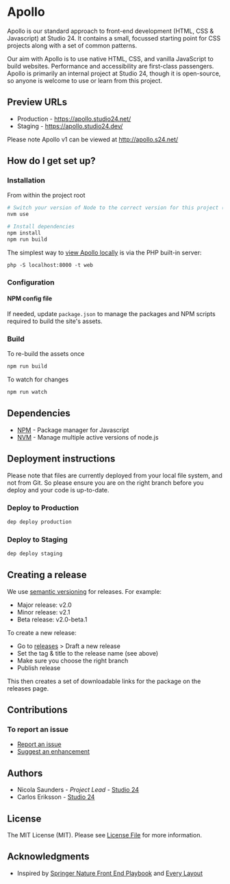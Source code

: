 # Apollo

Apollo is our standard approach to front-end development (HTML, CSS & Javascript) at Studio 24. It contains a small, focussed starting point for CSS projects along with a set of common patterns. 

Our aim with Apollo is to use native HTML, CSS, and vanilla JavaScript to build websites. Performance and accessibility are first-class passengers. Apollo is primarily an internal project at Studio 24, though it is open-source, so anyone is welcome to use or learn from this project.

## Preview URLs

* Production - https://apollo.studio24.net/ 
* Staging - https://apollo.studio24.dev/

Please note Apollo v1 can be viewed at http://apollo.s24.net/

## How do I get set up?

### Installation
From within the project root

```bash
# Switch your version of Node to the correct version for this project (see .nvmrc)
nvm use

# Install dependencies
npm install
npm run build
```

The simplest way to [view Apollo locally](http://localhost:8000/) is via the PHP built-in server:

```
php -S localhost:8000 -t web
```

### Configuration

#### NPM config file

If needed, update `package.json` to manage the packages and NPM scripts required to build the site's assets.

### Build

To re-build the assets once

```bash
npm run build
```

To watch for changes

```bash
npm run watch
```

## Dependencies

- [NPM](https://www.npmjs.com/) - Package manager for Javascript
- [NVM](https://github.com/creationix/nvm) - Manage multiple active versions of node.js

## Deployment instructions

Please note that files are currently deployed from your local file system, and not from Git. So please ensure you are on
the right branch before you deploy and your code is up-to-date. 

### Deploy to Production

````bash
dep deploy production
````

### Deploy to Staging

````bash
dep deploy staging
````

## Creating a release

We use [semantic versioning](https://semver.org/) for releases. For example:

* Major release: v2.0
* Minor release: v2.1
* Beta release: v2.0-beta.1

To create a new release:

* Go to [releases](https://github.com/studio24/apollo/releases) > Draft a new release
* Set the tag & title to the release name (see above)
* Make sure you choose the right branch
* Publish release

This then creates a set of downloadable links for the package on the releases page.

## Contributions

### To report an issue

* [Report an issue](https://github.com/studio24/apollo/issues/new?labels=bug)
* [Suggest an enhancement](https://github.com/studio24/apollo/issues/new?labels=enhancement) 

## Authors

* Nicola Saunders - _Project Lead_ - [Studio 24](https://www.studio24.net/)
* Carlos Eriksson - [Studio 24](https://www.studio24.net/)

## License

The MIT License (MIT). Please see [License File](LICENSE) for more information.

[LICENSE]: ./LICENSE
[license-badge]: https://img.shields.io/badge/license-MIT-blue.svg

## Acknowledgments

* Inspired by [Springer Nature Front End Playbook](https://github.com/springernature/frontend-playbook) and [Every Layout](https://every-layout.dev/)
